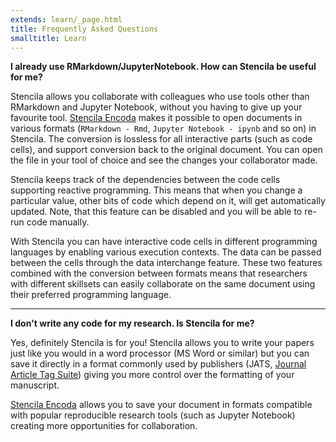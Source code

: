 ```yaml
---
extends: learn/_page.html
title: Frequently Asked Questions
smalltitle: Learn
---
```


**I already use RMarkdown/JupyterNotebook. How can Stencila be useful for me?**<br/>

Stencila allows you collaborate with colleagues who use tools other than RMarkdown and Jupyter Notebook,
without you having to give up your favourite tool. [Stencila Encoda](http://stenci.la/learn/integrations/converters.html) makes it possible to open documents in
various formats (`RMarkdown - Rmd`, `Jupyter Notebook - ipynb` and so on) in Stencila. The conversion is lossless for all interactive parts (such as code cells), and support conversion back to the original document. You can open the file in your tool of choice and see the changes your collaborator made.

Stencila keeps track of the dependencies between the code cells supporting reactive programming. This means that when you change a particular value,
other bits of code which depend on it, will get automatically updated. Note, that this feature can be disabled and you will be able to re-run code manually.

With Stencila you can have interactive code cells in different programming languages by enabling various execution contexts.
The data can be passed between the cells through the data interchange feature.
These two features combined with the conversion between formats means that researchers with different skillsets
can easily collaborate on the same document using their preferred programming language.

<hr/>

**I don't write any code for my research. Is Stencila for me?** <br/>

Yes, definitely Stencila is for you! Stencila allows you to write your papers just like
you would in a word processor (MS Word or similar) but you can save it directly in a format
commonly used by publishers (JATS, [Journal Article Tag Suite](https://en.wikipedia.org/wiki/Journal_Article_Tag_Suite))
giving you more control over the formatting of your manuscript.

[Stencila Encoda](http://stenci.la/learn/integrations/converters.html) allows you to save your document
in formats compatible with popular reproducible research tools
(such as Jupyter Notebook) creating more opportunities for collaboration.
